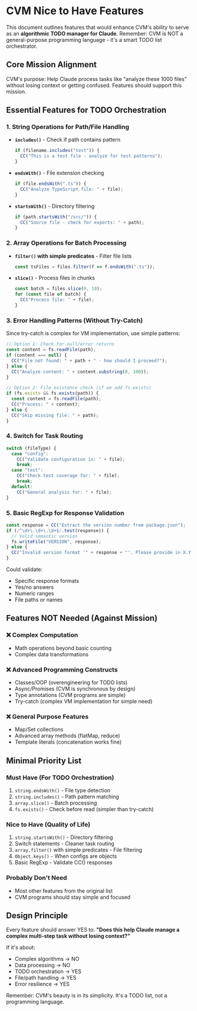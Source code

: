 # CVM Nice to Have Features

This document outlines features that would enhance CVM's ability to serve as an **algorithmic TODO manager for Claude**. Remember: CVM is NOT a general-purpose programming language - it's a smart TODO list orchestrator.

## Core Mission Alignment
CVM's purpose: Help Claude process tasks like "analyze these 1000 files" without losing context or getting confused. Features should support this mission.

## Essential Features for TODO Orchestration

### 1. String Operations for Path/File Handling
- **`includes()`** - Check if path contains pattern
  ```typescript
  if (filename.includes("test")) {
    CC("This is a test file - analyze for test patterns");
  }
  ```

- **`endsWith()`** - File extension checking
  ```typescript
  if (file.endsWith(".ts")) {
    CC("Analyze TypeScript file: " + file);
  }
  ```

- **`startsWith()`** - Directory filtering
  ```typescript
  if (path.startsWith("/src/")) {
    CC("Source file - check for exports: " + path);
  }
  ```

### 2. Array Operations for Batch Processing
- **`filter()` with simple predicates** - Filter file lists
  ```typescript
  const tsFiles = files.filter(f => f.endsWith(".ts"));
  ```

- **`slice()`** - Process files in chunks
  ```typescript
  const batch = files.slice(0, 10);
  for (const file of batch) {
    CC("Process file: " + file);
  }
  ```

### 3. Error Handling Patterns (Without Try-Catch)
Since try-catch is complex for VM implementation, use simple patterns:

```typescript
// Option 1: Check for null/error returns
const content = fs.readFile(path);
if (content === null) {
  CC("File not found: " + path + " - how should I proceed?");
} else {
  CC("Analyze content: " + content.substring(0, 100));
}

// Option 2: File existence check (if we add fs.exists)
if (fs.exists && fs.exists(path)) {
  const content = fs.readFile(path);
  CC("Process: " + content);
} else {
  CC("Skip missing file: " + path);
}
```

### 4. Switch for Task Routing
```typescript
switch (fileType) {
  case "config":
    CC("Validate configuration in: " + file);
    break;
  case "test":
    CC("Check test coverage for: " + file);
    break;
  default:
    CC("General analysis for: " + file);
}
```

### 5. Basic RegExp for Response Validation
```typescript
const response = CC("Extract the version number from package.json");
if (/^\d+\.\d+\.\d+$/.test(response)) {
  // Valid semantic version
  fs.writeFile("VERSION", response);
} else {
  CC("Invalid version format '" + response + "'. Please provide in X.Y.Z format");
}
```

Could validate:
- Specific response formats
- Yes/no answers
- Numeric ranges
- File paths or names

## Features NOT Needed (Against Mission)

### ❌ Complex Computation
- Math operations beyond basic counting
- Complex data transformations

### ❌ Advanced Programming Constructs
- Classes/OOP (overengineering for TODO lists)
- Async/Promises (CVM is synchronous by design)
- Type annotations (CVM programs are simple)
- Try-catch (complex VM implementation for simple need)

### ❌ General Purpose Features
- Map/Set collections
- Advanced array methods (flatMap, reduce)
- Template literals (concatenation works fine)

## Minimal Priority List

### Must Have (For TODO Orchestration)
1. `string.endsWith()` - File type detection
2. `string.includes()` - Path pattern matching
3. `array.slice()` - Batch processing
4. `fs.exists()` - Check before read (simpler than try-catch)

### Nice to Have (Quality of Life)
1. `string.startsWith()` - Directory filtering
2. Switch statements - Cleaner task routing
3. `array.filter()` with simple predicates - File filtering
4. `Object.keys()` - When configs are objects
5. Basic RegExp - Validate CC() responses

### Probably Don't Need
- Most other features from the original list
- CVM programs should stay simple and focused

## Design Principle
Every feature should answer YES to: **"Does this help Claude manage a complex multi-step task without losing context?"**

If it's about:
- Complex algorithms → NO
- Data processing → NO  
- TODO orchestration → YES
- File/path handling → YES
- Error resilience → YES

Remember: CVM's beauty is in its simplicity. It's a TODO list, not a programming language.